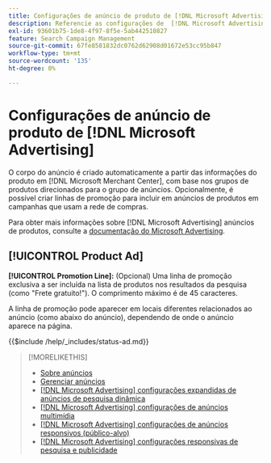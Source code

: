 ```yaml
---
title: Configurações de anúncio de produto de [!DNL Microsoft Advertising]
description: Referencie as configurações de  [!DNL Microsoft Advertising] anúncios de produto.
exl-id: 93601b75-1de8-4f97-8f5e-5ab442510827
feature: Search Campaign Management
source-git-commit: 67fe8581832dc0762d62908d01672e53cc95b847
workflow-type: tm+mt
source-wordcount: '135'
ht-degree: 0%

---
```


# Configurações de anúncio de produto de [!DNL Microsoft Advertising]

O corpo do anúncio é criado automaticamente a partir das informações do produto em [!DNL Microsoft Merchant Center], com base nos grupos de produtos direcionados para o grupo de anúncios. Opcionalmente, é possível criar linhas de promoção para incluir em anúncios de produtos em campanhas que usam a rede de compras.

Para obter mais informações sobre [!DNL Microsoft Advertising] anúncios de produtos, consulte a [documentação do Microsoft Advertising](https://help.ads.microsoft.com/#apex/3/en/51082).

## [!UICONTROL Product Ad]

**[!UICONTROL Promotion Line]:** (Opcional) Uma linha de promoção exclusiva a ser incluída na lista de produtos nos resultados da pesquisa (como &quot;Frete gratuito!&quot;). O comprimento máximo é de 45 caracteres.

A linha de promoção pode aparecer em locais diferentes relacionados ao anúncio (como abaixo do anúncio), dependendo de onde o anúncio aparece na página.

<!-- **[!UICONTROL Status]:** -->

{{$include /help/_includes/status-ad.md}}

>[!MORELIKETHIS]
>
>* [Sobre anúncios](ad-about.md)
>* [Gerenciar anúncios](ad-manage.md)
>* [[!DNL Microsoft Advertising] configurações expandidas de anúncios de pesquisa dinâmica](ad-settings-microsoft-dsa.md)
>* [[!DNL Microsoft Advertising] configurações de anúncios multimídia](ad-settings-microsoft-multimedia.md)
>* [[!DNL Microsoft Advertising] configurações de anúncios responsivos (público-alvo)](ad-settings-microsoft-responsive.md)
>* [[!DNL Microsoft Advertising] configurações responsivas de pesquisa e publicidade](ad-settings-microsoft-rsa.md)
